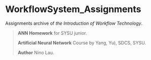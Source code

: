 # WorkflowSystem_Assignments


Assignments archive of *the Introduction of Workflow Technology*.



> **ANN Homework** for SYSU junior.
>
> **Artificial Neural Network** Course by Yang, Yu), SDCS, SYSU.
>
> **Author** Nino Lau.


